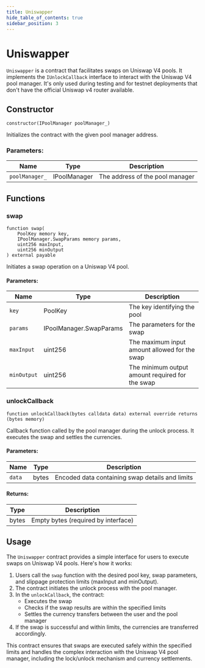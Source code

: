 ```yaml
---
title: Uniswapper
hide_table_of_contents: true
sidebar_position: 3
---
```


# Uniswapper

`Uniswapper` is a contract that facilitates swaps on Uniswap V4 pools. It implements the `IUnlockCallback` interface to interact with the Uniswap V4 pool manager. It's only used during testing and for testnet deployments that don't have the official Uniswap v4 router available.

## Constructor

```solidity
constructor(IPoolManager poolManager_)
```

Initializes the contract with the given pool manager address.

### Parameters:

| Name           | Type         | Description                     |
| -------------- | ------------ | ------------------------------- |
| `poolManager_` | IPoolManager | The address of the pool manager |

## Functions

### swap

```solidity
function swap(
    PoolKey memory key,
    IPoolManager.SwapParams memory params,
    uint256 maxInput,
    uint256 minOutput
) external payable
```

Initiates a swap operation on a Uniswap V4 pool.

#### Parameters:

| Name        | Type                     | Description                                    |
| ----------- | ------------------------ | ---------------------------------------------- |
| `key`       | PoolKey                  | The key identifying the pool                   |
| `params`    | IPoolManager.SwapParams  | The parameters for the swap                    |
| `maxInput`  | uint256                  | The maximum input amount allowed for the swap  |
| `minOutput` | uint256                  | The minimum output amount required for the swap |

### unlockCallback

```solidity
function unlockCallback(bytes calldata data) external override returns (bytes memory)
```

Callback function called by the pool manager during the unlock process. It executes the swap and settles the currencies.

#### Parameters:

| Name   | Type  | Description                                        |
| ------ | ----- | -------------------------------------------------- |
| `data` | bytes | Encoded data containing swap details and limits    |

#### Returns:

| Type  | Description                      |
| ----- | -------------------------------- |
| bytes | Empty bytes (required by interface) |

## Usage

The `Uniswapper` contract provides a simple interface for users to execute swaps on Uniswap V4 pools. Here's how it works:

1. Users call the `swap` function with the desired pool key, swap parameters, and slippage protection limits (maxInput and minOutput).
2. The contract initiates the unlock process with the pool manager.
3. In the `unlockCallback`, the contract:
   - Executes the swap
   - Checks if the swap results are within the specified limits
   - Settles the currency transfers between the user and the pool manager
4. If the swap is successful and within limits, the currencies are transferred accordingly.

This contract ensures that swaps are executed safely within the specified limits and handles the complex interaction with the Uniswap V4 pool manager, including the lock/unlock mechanism and currency settlements.